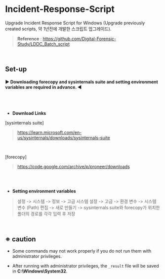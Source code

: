 # Incident-Response-Script
Upgrade Incident Response Script for Windows (Upgrade previously created scripts, 약 1년전에 개발한 스크립트 업그레이드).
> **Reference** : https://github.com/Digital-Forensic-Study/LDDC_Batch_script

<br>

## Set-up
#### ▶ Downloading forecopy and sysinternals suite and setting environment variables are required in advance. ◀

<br>
<br>

- **Download Links**

[sysinternals suite]
>https://learn.microsoft.com/en-us/sysinternals/downloads/sysinternals-suite

<br>

[forecopy]
>https://code.google.com/archive/p/proneer/downloads

<br>
<br>

- **Setting environment variables**
> 설정 -> 시스템 -> 정보 -> 고급 시스템 설정 -> 고급 -> 환경 변수 -> 시스템 변수 (Path) 편집 -> 새로 만들기 -> sysinternals suite와 forecopy가 위치한 폴더의 경로를 각각 입력 후 저장

<br>

## ※ caution
- Some commands may not work properly if you do not run them with administrator privileges.

- After running with administrator privileges, the `_result` file will be saved in **C:\Windows\System32**.

<br>

